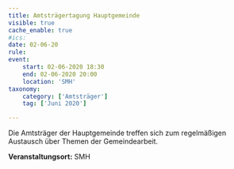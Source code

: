 ```yaml
---
title: Amtsträgertagung Hauptgemeinde
visible: true
cache_enable: true
#ics: 
date: 02-06-20
rule: 
event:
	start: 02-06-2020 18:30
	end: 02-06-2020 20:00
	location: 'SMH'
taxonomy:
	category: ['Amtsträger']
	tag: ['Juni 2020']

---
```

Die Amtsträger der Hauptgemeinde treffen sich zum regelmäßigen Austausch über Themen der Gemeindearbeit.




**Veranstaltungsort:** SMH

